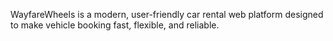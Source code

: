 WayfareWheels is a modern, user-friendly car rental web platform designed to make vehicle booking fast, flexible, and reliable.
